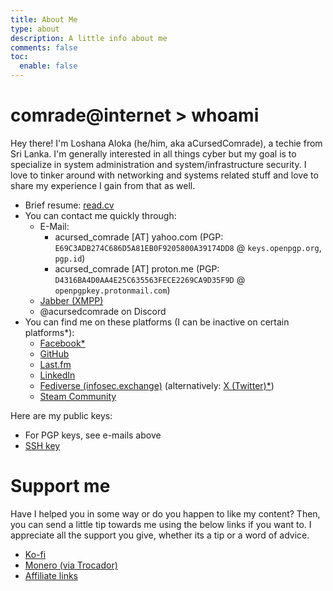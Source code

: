 ```yaml
---
title: About Me
type: about
description: A little info about me
comments: false
toc:
  enable: false
---
```


# comrade@internet > whoami

Hey there! I'm Loshana Aloka (he/him, aka aCursedComrade), a techie from Sri Lanka. I'm generally interested in all things cyber but my goal is to specialize in system administration and system/infrastructure security. I love to tinker around with networking and systems related stuff and love to share my experience I gain from that as well.

- Brief resume: [read.cv](https://read.cv/acursedcomrade)
- You can contact me quickly through:
  - E-Mail:
    - acursed_comrade [AT] yahoo.com (PGP: `E69C3ADB274C686D5A81EB0F9205800A39174DD8` @ `keys.openpgp.org`, `pgp.id`)
    - acursed_comrade [AT] proton.me (PGP: `D4316BA4D0AA4E25C635563FECE2269CA9D35F9D` @ `openpgpkey.protonmail.com`)
  - [Jabber (XMPP)](xmpp:acursedcomrade@xmpp.earth)
  - @acursedcomrade on Discord
- You can find me on these platforms (I can be inactive on certain platforms\*):
  - [Facebook\*](https://web.facebook.com/acursedcomrade)
  - [GitHub](https://github.com/aCursedComrade)
  - [Last.fm](https://www.last.fm/user/aCursedComrade)
  - [LinkedIn](https://www.linkedin.com/in/loshana-aloka/)
  - [Fediverse (infosec.exchange)](https://infosec.exchange/@acursedcomrade) (alternatively: [X (Twitter)\*](https://x.com/aCursed_Comrade))
  - [Steam Community](https://steamcommunity.com/id/acursedcomrade/)

Here are my public keys:

- For PGP keys, see e-mails above
- [SSH key](/static/ssh.pub)

# Support me

Have I helped you in some way or do you happen to like my content? Then, you can send a little tip towards me using the below links if you want to. I appreciate all the support you give, whether its a tip or a word of advice.

- [Ko-fi](https://ko-fi.com/acursedcomrade)
- [Monero (via Trocador)](https://trocador.app/anonpay/?ticker_to=xmr&network_to=Mainnet&address=84y7YtrP4xTMGBMKfy4EcgF3woKLzxK9GFamBsWsAN9gPoH6eVsDbcfSnA5CeXUaHBGBJYtu6JpLcQWsd89bJdExPbgg3qq&donation=True&simple_mode=True&name=Loshana+Aloka&description=Thanks+for+the+tip%21&email=acursed_comrade@yahoo.com&ref=OcWCE4CwFy&ticker_from=xmr&network_from=Mainnet&bgcolor=True)
- [Affiliate links](affiliate)
